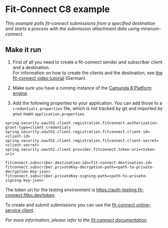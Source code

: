 # Fit-Connect C8 example

*This example polls fit-connect submissions from a specified destination and starts a process with the submission attachment data using miranum-connect.*

## Make it run

1. First of all you need to create a fit-connect sender and subscriber client and a destination. \
For information on how to create the clients and the destination, see [the fit-connect video tutorial](https://docs.fitko.de/fit-connect/docs/receiving/overview) (German).

2. Make sure you have a running instance of the [Camunda 8 Platform engine](../../../stack/camunda-8/docker-compose.yml).
3. Add the following properties to your application. You can add those to a `credentials.properties` file, which is not tracked by git  and imported by your main `application.properties`.

```properties
spring.security.oauth2.client.registration.fitconnect.authorization-grant-type=client_credentials
spring.security.oauth2.client.registration.fitconnect.client-id=<client-id>
spring.security.oauth2.client.registration.fitconnect.client-secret=<client-secret>
spring.security.oauth2.client.provider.fitconnect.token-uri=<token-uri>

fitconnect.subscriber.destination-id=<fit-connect-destination-id>
fitconnect.subscriber.privateKey-decryption-path=<path-to-private-decryption-key-json>
fitconnect.subscriber.privateKey-signing-path=<path-to-private-signing-key-json>
```
The token uri for the testing environment is https://auth-testing.fit-connect.fitko.dev/token.

To create and submit submissions you can use the [fit-connect online-service client](../../../integrations/fit-connect/fit-connect-online-service-client/README.md).

*For more information, please refer to the [fit-connect documentation](https://docs.fitko.de/fit-connect/docs).*